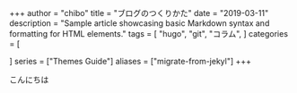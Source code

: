 +++
author = "chibo"
title = "ブログのつくりかた"
date = "2019-03-11"
description = "Sample article showcasing basic Markdown syntax and formatting for HTML elements."
tags = [
    "hugo",
    "git",
    "コラム",
]
categories = [
   
]
series = ["Themes Guide"]
aliases = ["migrate-from-jekyl"]
+++

こんにちは
